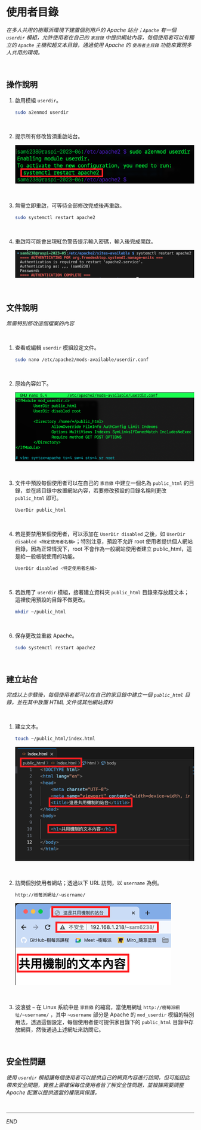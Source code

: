 # 使用者目錄

_在多人共用的樹莓派環境下建置個別用戶的 Apache 站台；`Apache` 有一個 `userdir` 模組，允許使用者在自己的 `家目錄` 中提供網站內容，每個使用者可以有獨立的 `Apache` 主機和超文本目錄，通過使用 Apache 的 `使用者主目錄` 功能來實現多人共用的環境。_

<br>

## 操作說明

1. 啟用模組 `userdir`。

   ```bash
   sudo a2enmod userdir
   ```

<br>

2. 提示所有修改皆須重啟站台。

   ![](images/img_13.png)

<br>

3. 無需立即重啟，可等待全部修改完成後再重啟。

   ```bash
   sudo systemctl restart apache2
   ```

<br>

4. 重啟時可能會出現紅色警告提示輸入密碼，輸入後完成開啟。

   ![](images/img_93.png)

<br>

## 文件說明

_無需特別修改這個檔案的內容_

<br>

1. 查看或編輯 `userdir` 模組設定文件。

   ```bash
   sudo nano /etc/apache2/mods-available/userdir.conf
   ```

<br>

2. 原始內容如下。

   ![](images/img_14.png)

<br>

3. 文件中預設每個使用者可以在自己的 `家目錄` 中建立一個名為 `public_html` 的目錄，並在該目錄中放置網站內容，若要修改預設的目錄名稱則更改 `public_html` 即可。

   ```bash
   UserDir public_html
   ```

<br>

4. 若是要禁用某個使用者，可以添加在 `UserDir disabled` 之後，如 `UserDir disabled <特定使用者名稱>`；特別注意，預設不允許 root 使用者提供個人網站目錄，因為正常情況下，root 不會作為一般網站使用者建立 public_html，這是給一般帳號使用的功能。

   ```bash
   UserDir disabled <特定使用者名稱>
   ```

<br>

5. 若啟用了 `userdir` 模組，接著建立資料夾 `public_html` 目錄來存放超文本；這裡使用預設的目錄不做更改。

   ```bash
   mkdir ~/public_html
   ```

<br>

6. 保存更改並重啟 Apache。

   ```bash
   sudo systemctl restart apache2
   ```

<br>

## 建立站台

_完成以上步驟後，每個使用者都可以在自己的家目錄中建立一個 `public_html` 目錄，並在其中放置 HTML 文件或其他網站資料_

<br>

1. 建立文本。

   ```bash
   touch ~/public_html/index.html
   ```

   ![](images/img_15.png)

<br>

2. 訪問個別使用者網站；透過以下 URL 訪問，以 `username` 為例。

   ```bash
   http://樹莓派網址/~username/
   ```

   ![](images/img_16.png)

<br>

3. 波浪號 `~` 在 Linux 系統中是 `家目錄` 的縮寫，當使用網址 `http://樹莓派網址/~username/` ，其中 `~username` 部分是 Apache 的 `mod_userdir` 模組的特別用法，透過這個設定，每個使用者便可提供家目錄下的 `public_html` 目錄中存放網頁，然後通過上述網址來訪問它。

<br>

## 安全性問題

_使用 `userdir` 模組讓每個使用者可以提供自己的網頁內容進行訪問，但可能因此帶來安全問題，實務上需確保每位使用者皆了解安全性問題，並根據需要調整 Apache 配置以提供適當的權限與保護。_

<br>

___

_END_
